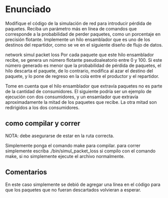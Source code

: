 # Enunciado

Modifique el código de la simulación de red para introducir pérdida de paquetes. Reciba un parámetro más en línea de comandos que corresponde a la probabilidad de perder paquetes, como un porcentaje en precisión flotante. Implemente un hilo ensamblador que es uno de los destinos del repartidor, como se ve en el siguiente diseño de flujo de datos.

network simul packet loss
Por cada paquete que este hilo ensamblador recibe, se genera un número flotante pseudoaleatorio entre 0 y 100. Si este número generado es menor que la probabilidad de pérdida de paquetes, el hilo descarta el paquete, de lo contrario, modifica al azar el destino del paquete, y lo pone de regreso en la cola entre el productor y el repartidor.

Tome en cuenta que el hilo ensamblador que extravía paquetes no es parte de la cantidad de consumidores. El siguiente podría ser un ejemplo de ejecución con dos consumidores, y un ensamlador que extravía aproximadamente la mitad de los paquetes que recibe. La otra mitad son redirigidos a los dos consumidores.

## como compilar y correr

NOTA: debe asegurarse de estar en la ruta correcta.

Simplemente ponga el comando make para compilar.
para correr simplemente escriba ./bin/simul_packet_loss si compilo con el comando make, si no simplemente ejecute el archivo normalmente.

## Comentarios

En este caso simplemente se debió de agregar una línea en el código para que los paquetes que no fueran descartados volvieran a esperar.
